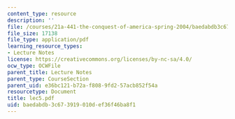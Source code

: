 ```yaml
---
content_type: resource
description: ''
file: /courses/21a-441-the-conquest-of-america-spring-2004/baedabdb3c673919010def36f46ba8f1_lec5.pdf
file_size: 17138
file_type: application/pdf
learning_resource_types:
- Lecture Notes
license: https://creativecommons.org/licenses/by-nc-sa/4.0/
ocw_type: OCWFile
parent_title: Lecture Notes
parent_type: CourseSection
parent_uid: e36bc121-b72a-f808-9fd2-57acb852f54a
resourcetype: Document
title: lec5.pdf
uid: baedabdb-3c67-3919-010d-ef36f46ba8f1
---
```

